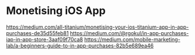 # Monetising iOS App
https://medium.com/all-titanium/monetising-your-ios-titanium-app-in-app-purchases-de35d55feb81
https://medium.com/@rgokul/in-app-purchases-iap-in-app-store-3aaf09f70ca8
https://medium.com/mobile-marketing-lab/a-beginners-guide-to-in-app-purchases-82b5e689ea46
